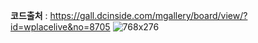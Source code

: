 **코드출처** : https://gall.dcinside.com/mgallery/board/view/?id=wplacelive&no=8705
![768x276](https://github.com/user-attachments/assets/3cbe8dc3-1460-41d7-b5bd-d65435d33638)
